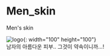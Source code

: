 # Men_skin
Men's skin

![logo](https://user-images.githubusercontent.com/67777124/123593162-29b63d80-d829-11eb-875e-ffbbc3a55aa2.png){: width="100" height="100"}
<br>
남자의 아름다운 피부.. 그것이 약속이니까...!
